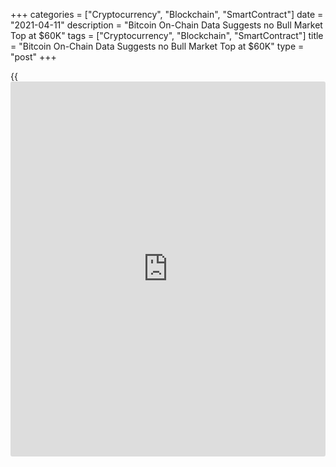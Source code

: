 +++
categories = ["Cryptocurrency", "Blockchain", "SmartContract"]
date = "2021-04-11"
description = "Bitcoin On-Chain Data Suggests no Bull Market Top at $60K"
tags = ["Cryptocurrency", "Blockchain", "SmartContract"]
title = "Bitcoin On-Chain Data Suggests no Bull Market Top at $60K"
type = "post"
+++

{{<iframe id="large-banner" src="https://www.bounty.group/#slide=27.0" width="100%" height="600" scrolling="no" style="border: 0px solid rgb(216, 221, 230); border-radius: 3px;">}}

For the very first time in a Bitcoin (BTC) bull market, not only long-
term [investor](https://www.fintechee.com/tutorial-for-forex-trading/investor-mode/)s but also short-term speculators who usually add to the
[daily](https://www.fintecher.org/2020/03/03/forex-trading-daily-strategy/) sell pressure toward the end of a market cycle have become
increasingly confident of higher prices as they hold on to their
Bitcoin. This only adds to the already existing supply shock. If demand
remains strong, this is a recipe for another leg up for the BTC price.

![Bitcoin on-chain data suggests no bull market top at $60K, selling
activity declining][1]

Every Bitcoin bull market usually coincided with an increasing number of
short-term speculators coming into the market hoping to turn a quick
profit, while long-term speculators start to add sell pressure toward
the second half of the market cycle to realize their profits. One of the
best on-chain indicators to see this trend unfold in each cycle is
called HODL waves. Hereby, the length at which each BTC address holds
Bitcoin before they are sold into the market is clustered into term
buckets that are then visualized in different color bands.

For example, someone who held on to their Bitcoin for five months would
fall into the 3m-6m bucket, the light orange color band. If that person
decides to sell, it falls out of that bucket and would show up in the
24h-term bucket, the dark red color band. This means, the redder the
colors are in the HODL waves chart on a respective date, the more short-
term turnover of Bitcoins happens. This activity is almost at its lowest
during a bear market, and at its highest during a bull market, while the
short-term activity tends to peak around a bull market top.

![Bitcoin on-chain data suggests no bull market top at $60K, selling
activity declining][2]

Bitcoin selling activity whether it is from speculators or long-term
holders is declining while also the annual spending behavior relative to
the market capitalization is surprisingly low. All these on-chain data
points suggest that the market is inching to an even deeper supply
squeeze. This is one of the best rocket fuels to send the Bitcoin price
higher.

However, this is not a guarantee as it requires continuous demand for
the price to appreciate in this environment. Therefore, a close eye on
high-net-worth individuals and institutions’ demand should be kept, as
they have recently been the main driver on the buyer side.

_Source:[FXPro][3]_

   1. /files/downloads/a/0/c/a0c39e8f6b34ff0fb7253f78b45a9a17_935c40d7b27558cc9f32604025eea16b.png
   2. /files/downloads/2/e/c/2ec70bfa574f8bc59d1bb74ec64adaff_1f2874062f9391bfea005ef608a4920a.png
   3. /geturl/index/a3a926d23c2a80476c8077fc051b346845c9b6e8/